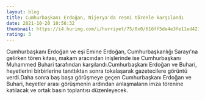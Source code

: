 ```yaml
--- 
layout: blog
title: Cumhurbaşkanı Erdoğan, Nijerya'da resmi törenle karşılandı
date: 2021-10-20 10:56:32
thumbnail: https://i4.hurimg.com/i/hurriyet/75/0x0/616ff5de4e3fe11ed4218f36.jpg
rating: 3
---
```

Cumhurbaşkanı Erdoğan ve eşi Emine Erdoğan, Cumhurbaşkanlığı Sarayı'na gelirken tören kıtası, makam aracından inişlerinde ise Cumhurbaşkanı Muhammed Buhari tarafından karşılandı.Cumhurbaşkanı Erdoğan ve Buhari, heyetlerini birbirlerine tanıttıktan sonra tokalaşarak gazetecilere görüntü verdi.Daha sonra baş başa görüşmeye geçen Cumhurbaşkanı Erdoğan ve Buhari, heyetler arası görüşmenin ardından anlaşmaların imza törenine katılacak ve ortak basın toplantısı düzenleyecek.